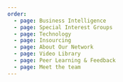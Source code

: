 ```yaml
---
order:
  - page: Business Intelligence
  - page: Special Interest Groups
  - page: Technology
  - page: Insourcing
  - page: About Our Network
  - page: Video Library
  - page: Peer Learning & Feedback
  - page: Meet the team
---
```

